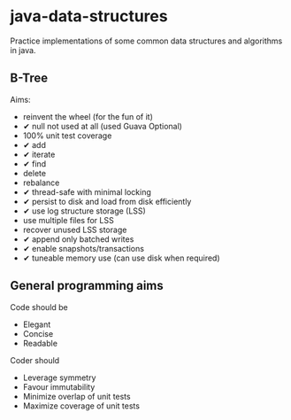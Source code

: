 java-data-structures
====================

Practice implementations of some common data structures and algorithms in java.

B-Tree
---------------
Aims:
* reinvent the wheel (for the fun of it)
* &#10004; null not used at all (used Guava Optional)
* 100% unit test coverage
* &#10004; add
* &#10004;  iterate
* &#10004; find
* delete
* rebalance
* &#10004; thread-safe with minimal locking
* &#10004; persist to disk and load from disk efficiently
* &#10004; use log structure storage (LSS)
* use multiple files for LSS
* recover unused LSS storage
* &#10004; append only batched writes
* &#10004; enable snapshots/transactions
* &#10004; tuneable memory use (can use disk when required)

General programming aims
------------------------
Code should be
* Elegant
* Concise
* Readable

Coder should
* Leverage symmetry
* Favour immutability
* Minimize overlap of unit tests
* Maximize coverage of unit tests





